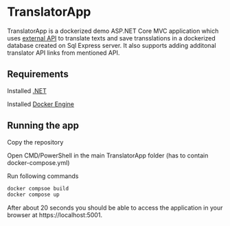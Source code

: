 # TranslatorApp

TranslatorApp is a dockerized demo ASP.NET Core MVC application which uses [external API](https://funtranslations.com/api/) to translate texts and save transslations in a dockerized database created on Sql Express server. 
It also supports adding additonal translator API links from mentioned API.

## Requirements

Installed [.NET](https://learn.microsoft.com/en-us/dotnet/core/install/windows?tabs=net80)

Installed [Docker Engine](https://docs.docker.com/engine/install/)

## Running the app
Copy the repository

Open CMD/PowerShell in the main TranslatorApp folder (has to contain docker-compose.yml)

Run following commands
```bash
docker compsoe build
docker compose up
```

After about 20 seconds you should be able to access the application in your browser at https://localhost:5001.
